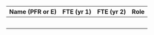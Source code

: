 | Name (PFR or E)            | FTE (yr 1) | FTE (yr 2) | Role                  |
|----------------------------|------------|------------|-----------------------|
|                            |            |            |                       |
|                            |            |            |                       |
|                            |            |            |                       |
|                            |            |            |                       |
|                            |            |            |                       |
